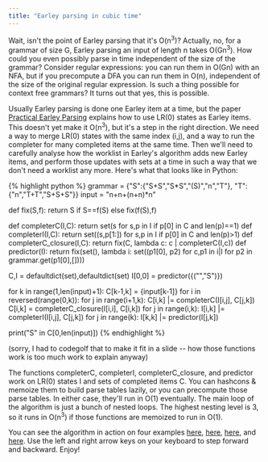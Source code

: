 ```yaml
---
title: "Earley parsing in cubic time"
---
```


Wait, isn't the point of Earley parsing that it's O(n<sup>3</sup>)? Actually, no, for a grammar of size G, Earley parsing an input of length n takes O(Gn<sup>3</sup>). How could you even possibly parse in time independent of the size of the grammar? Consider regular expressions: you can run them in O(Gn) with an NFA, but if you precompute a DFA you can run them in O(n), independent of the size of the original regular expression. Is such a thing possible for context free grammars? It turns out that yes, this is possible.

Usually Earley parsing is done one Earley item at a time, but the paper [Practical Earley Parsing](https://pdfs.semanticscholar.org/5b27/7a3f9a9f5250939f334e282d1393971722a9.pdf) explains how to use LR(0) states as Earley items. This doesn't yet make it O(n<sup>3</sup>), but it's a step in the right direction. We need a way to merge LR(0) states with the same index (i,j), and a way to run the completer for many completed items at the same time. Then we'll need to carefully analyse how the worklist in Earley's algorithm adds new Earley items, and perform those updates with sets at a time in such a way that we don't need a worklist any more. Here's what that looks like in Python:

{% highlight python %}
grammar = {"S":{"S+S","S*S","(S)","n","T"}, "T":{"n","T+T","S+S+S"}}
input = "n+n+(n+n)*n"

def fix(S,f): return S if S==f(S) else fix(f(S),f)

def completerC(I,C): return set(s for s,p in I if p[0] in C and len(p)==1)
def completerI(I,C): return set((s,p[1:]) for s,p in I if p[0] in C and len(p)>1)
def completerC_closure(I,C): return fix(C, lambda c: c | completerC(I,c))
def predictor(I): return fix(set(), lambda i: set((p1[0], p2) for c,p1 in i|I for p2 in grammar.get(p1[0],[])))

C,I = defaultdict(set),defaultdict(set)
I[0,0] = predictor({("","S")})

for k in range(1,len(input)+1):
    C[k-1,k] = {input[k-1]}
    for i in reversed(range(0,k)):
        for j in range(i+1,k): C[i,k] |= completerC(I[i,j], C[j,k])
        C[i,k] = completerC_closure(I[i,i], C[i,k])
        for j in range(i,k): I[i,k] |= completerI(I[i,j], C[j,k])
    for j in range(k): I[k,k] |= predictor(I[j,k])

print("S" in C[0,len(input)])
{% endhighlight %}

(sorry, I had to codegolf that to make it fit in a slide -- how those functions work is too much work to explain anyway)

The functions completerC, completerI, completerC_closure, and predictor work on LR(0) states I and sets of completed items C. You can hashcons & memoize them to build parse tables lazily, or you can precompute those parse tables. In either case, they'll run in O(1) eventually. The main loop of the algorithm is just a bunch of nested loops. The highest nesting level is 3, so it runs in O(n<sup>3</sup>) if those functions are memoized to run in O(1).

You can see the algorithm in action on four examples [here](/code/cubedearley/Sa.html), [here](/code/cubedearley/aS.html), [here](/code/cubedearley/SS.html), and [here](/code/cubedearley/arith.html). Use the left and right arrow keys on your keyboard to step forward and backward. Enjoy!